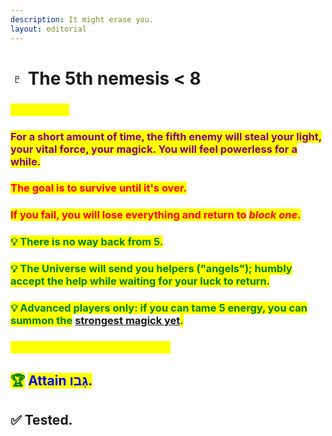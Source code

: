 ```yaml
---
description: It might erase you.
layout: editorial
---
```


# ♇ The 5th nemesis < 8

### _<mark style="color:yellow;">Oh, κλῖμαξ</mark>_<mark style="color:yellow;">.</mark>

### <mark style="color:purple;">For a short amount of time, the fifth enemy will steal your light, your vital force, your magick. You will feel powerless for a while.</mark>

### <mark style="color:red;">The goal is to survive until it's over.</mark>&#x20;

### <mark style="color:red;">If you fail,  you will lose everything and return to</mark> <mark style="color:red;"></mark>_<mark style="color:red;">block one</mark>_<mark style="color:red;">.</mark>

### <mark style="color:green;">💡 There is no way back from 5.</mark>

### <mark style="color:green;">💡 The Universe will send you helpers ("angels"); humbly accept the help while waiting for your luck to return.</mark>

### <mark style="color:green;">💡 Advanced players only: if you can tame 5 energy, you can summon the</mark> [strongest magick yet](https://www.reuters.com/news/picture/rare-snow-in-los-angeles-blankets-peaks-idUSRTSGOKNV)<mark style="color:green;">.</mark>



### _<mark style="color:yellow;">"I eat fives for breakfast" - MvS</mark>_





## <mark style="color:green;">🏆</mark> <mark style="color:blue;">Attain גְּבו.</mark>

## ✅ Tested.


